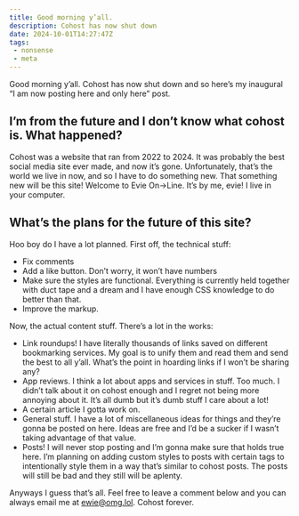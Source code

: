 ```yaml
---
title: Good morning y’all.
description: Cohost has now shut down
date: 2024-10-01T14:27:47Z
tags:
 - nonsense
 - meta
---
```


Good morning y’all. Cohost has now shut down and so here’s my inaugural “I am now posting here and only here” post.

## I’m from the future and I don’t know what cohost is. What happened?

Cohost was a website that ran from 2022 to 2024. It was probably the best social media site ever made, and now it’s gone. Unfortunately, that’s the world we live in now, and so I have to do something new. That something new will be this site! Welcome to Evie On→Line. It’s by me, evie! I live in your computer.

## What’s the plans for the future of this site?

Hoo boy do I have a lot planned. First off, the technical stuff:

- Fix comments
- Add a like button. Don’t worry, it won’t  have numbers
- Make sure the styles are functional. Everything is currently held together with duct tape and a dream and I have enough CSS knowledge to do better than that.
- Improve the markup.

Now, the actual content stuff. There’s a lot in the works:

- Link roundups! I have literally thousands of links saved on different bookmarking services. My goal is to unify them and read them and send the best to all y’all. What’s the point in hoarding links if I won’t be sharing any?
- App reviews. I think a lot about apps and services in stuff. Too much. I didn’t talk about it on cohost enough and I regret not being more annoying about it. It’s all dumb but it’s dumb stuff I care about a lot!
- A certain article I gotta work on.
- General stuff. I have a lot of miscellaneous ideas for things and they’re gonna be posted on here. Ideas are free and I’d be a sucker if I wasn’t taking advantage of that value.
- Posts! I will never stop posting and I’m gonna make sure that holds true here. I’m planning on adding custom styles to posts with certain tags to intentionally style them in a way that’s similar to cohost posts. The posts will still be bad and they still will be aplenty.

Anyways I guess that’s all. Feel free to leave a comment below and you can always email me at [ewie@omg.lol](mailto:ewie@omg.lol). Cohost forever.
